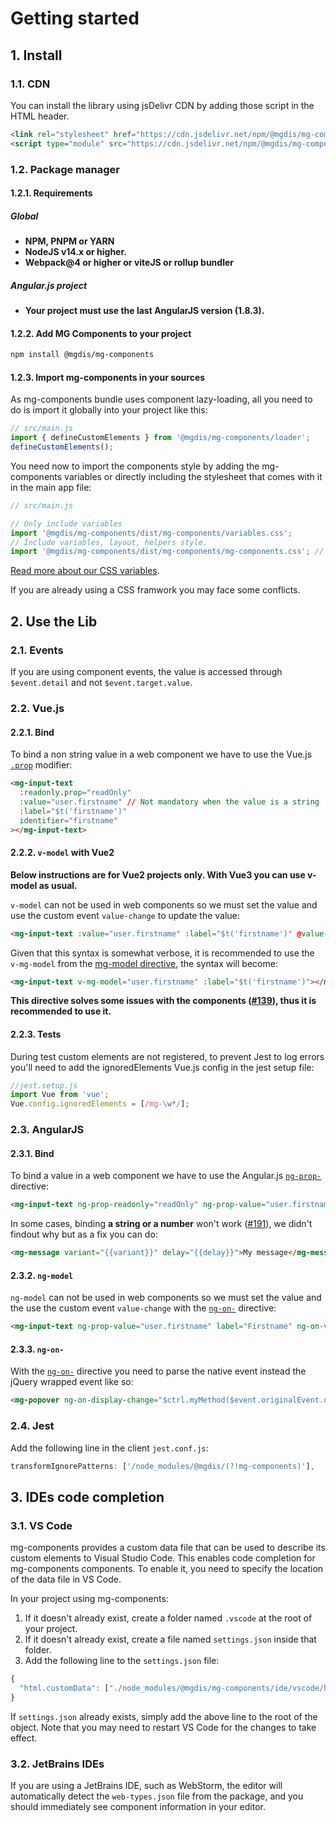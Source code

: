 # Getting started

## 1. Install

### 1.1. CDN

You can install the library using jsDelivr CDN by adding those script in the HTML header.

```html
<link rel="stylesheet" href="https://cdn.jsdelivr.net/npm/@mgdis/mg-components@5/dist/mg-components/variables.css" />
<script type="module" src="https://cdn.jsdelivr.net/npm/@mgdis/mg-components@5/dist/mg-components/mg-components.esm.js"></script>
```

### 1.2. Package manager

#### 1.2.1. Requirements

##### Global

- **NPM, PNPM or YARN**
- **NodeJS v14.x or higher.**
- **Webpack@4 or higher or viteJS or rollup bundler**

##### Angular.js project

- **Your project must use the last AngularJS version (1.8.3).**

#### 1.2.2. Add MG Components to your project

```bash
npm install @mgdis/mg-components
```

#### 1.2.3. Import mg-components in your sources

As mg-components bundle uses component lazy-loading, all you need to do is import it globally into your project like this:

```js
// src/main.js
import { defineCustomElements } from '@mgdis/mg-components/loader';
defineCustomElements();
```

You need now to import the components style by adding the mg-components variables or directly including the stylesheet that comes with it in the main app file:

```js
// src/main.js

// Only include variables
import '@mgdis/mg-components/dist/mg-components/variables.css';
// Include variables, layout, helpers style.
import '@mgdis/mg-components/dist/mg-components/mg-components.css'; // if needeed
```

[Read more about our CSS variables](./?path=/docs/css-variables--docs).

If you are already using a CSS framwork you may face some conflicts.

## 2. Use the Lib

### 2.1. Events

If you are using component events, the value is accessed through `$event.detail` and not `$event.target.value`.

### 2.2. Vue.js

#### 2.2.1. Bind

To bind a non string value in a web component we have to use the Vue.js [`.prop`](https://v2.vuejs.org/v2/api/#v-bind) modifier:

```html
<mg-input-text
  :readonly.prop="readOnly"
  :value="user.firstname" // Not mandatory when the value is a string
  :label="$t('firstname')"
  identifier="firstname"
></mg-input-text>
```

#### 2.2.2. `v-model` with Vue2

**Below instructions are for Vue2 projects only. With Vue3 you can use v-model as usual.**

`v-model` can not be used in web components so we must set the value and use the custom event `value-change` to update the value:

```html
<mg-input-text :value="user.firstname" :label="$t('firstname')" @value-change="user.firstname = $event.detail"></mg-input-text>
```

Given that this syntax is somewhat verbose, it is recommended to use the `v-mg-model` from the [mg-model directive](http://core.pages.mgdis.fr/core-back/core/docs/mg-components-helpers/mg-model-vue), the syntax will become:

```html
<mg-input-text v-mg-model="user.firstname" :label="$t('firstname')"></mg-input-text>
```

**This directive solves some issues with the components ([#139](https://gitlab.mgdis.fr/core/core-ui/mg-components/-/issues/139)), thus it is recommended to use it.**

#### 2.2.3. Tests

During test custom elements are not registered, to prevent Jest to log errors you'll need to add the ignoredElements Vue.js config in the jest setup file:

```js
//jest.setup.js
import Vue from 'vue';
Vue.config.ignoredElements = [/mg-\w*/];
```

### 2.3. AngularJS

#### 2.3.1. Bind

To bind a value in a web component we have to use the Angular.js [`ng-prop-`](https://docs.angularjs.org/api/ng/directive/ngProp) directive:

```html
<mg-input-text ng-prop-readonly="readOnly" ng-prop-value="user.firstname" label="Firstname" identifier="firstname"></mg-input-text>
```

In some cases, binding **a string or a number** won't work ([#191](https://gitlab.mgdis.fr/core/core-ui/mg-components/-/issues/191)), we didn't findout why but as a fix you can do:

```html
<mg-message variant="{{variant}}" delay="{{delay}}">My message</mg-message>
```

#### 2.3.2. `ng-model`

`ng-model` can not be used in web components so we must set the value and the use the custom event `value-change` with the [`ng-on-`](https://docs.angularjs.org/api/ng/directive/ngOn) directive:

```html
<mg-input-text ng-prop-value="user.firstname" label="Firstname" ng-on-value-change="user.firstname = $event.detail"></mg-input-text>
```

#### 2.3.3. `ng-on-`

With the [`ng-on-`](https://docs.angularjs.org/api/ng/directive/ngOn) directive you need to parse the native event instead the jQuery wrapped event like so:

```html
<mg-popover ng-on-display-change="$ctrl.myMethod($event.originalEvent.detail)"></mg-popover>
```

### 2.4. Jest

Add the following line in the client `jest.conf.js`:

```js
transformIgnorePatterns: ['/node_modules/@mgdis/(?!mg-components)'],
```

## 3. IDEs code completion

### 3.1. VS Code

mg-components provides a custom data file that can be used to describe its custom elements to Visual Studio Code. This enables code completion for mg-components components. To enable it, you need to specify the location of the data file in VS Code.

In your project using mg-components:

1. If it doesn't already exist, create a folder named `.vscode` at the root of your project.
2. If it doesn't already exist, create a file named `settings.json` inside that folder.
3. Add the following line to the `settings.json` file:

```js
{
  "html.customData": ["./node_modules/@mgdis/mg-components/ide/vscode/html-custom-data.json"]
}
```

If `settings.json` already exists, simply add the above line to the root of the object. Note that you may need to restart VS Code for the changes to take effect.

### 3.2. JetBrains IDEs

If you are using a JetBrains IDE, such as WebStorm, the editor will automatically detect the `web-types.json` file from the package, and you should immediately see component information in your editor.

